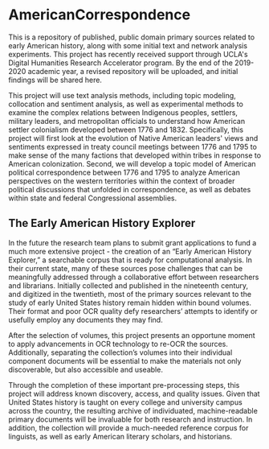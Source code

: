 # AmericanCorrespondence

This is a repository of published, public domain primary sources related to early American history, along with some initial text and network analysis experiments. This project has recently received support through UCLA's Digital Humanities Research Accelerator program. By the end of the 2019-2020 academic year, a revised repository will be uploaded, and initial findings will be shared here.

This project will use text analysis methods, including topic modeling, collocation and sentiment analysis, as well as experimental methods to examine the complex relations between Indigenous peoples, settlers, military leaders, and metropolitan officials to understand how American settler colonialism developed between 1776 and 1832. Specifically, this project will first look at the evolution of Native American leaders' views and sentiments expressed in treaty council meetings between 1776 and 1795 to make sense of the many factions that developed within tribes in response to American colonization. Second, we will develop a topic model of American political correspondence between 1776 and 1795 to analyze American perspectives on the western territories within the context of broader political discussions that unfolded in correspondence, as well as debates within state and federal Congressional assemblies.

## The Early American History Explorer
In the future the research team plans to submit grant applications to fund a much more extensive project - the creation of an “Early American History Explorer,” a searchable corpus that is ready for computational analysis. In their current state, many of these sources pose challenges that can be meaningfully addressed through a collaborative effort between researchers and librarians. Initially collected and published in the nineteenth century, and digitized in the twentieth, most of the primary sources relevant to the study of early United States history remain hidden within bound volumes. Their format and poor OCR quality defy researchers’ attempts to identify or usefully employ any documents they may find. 

After the selection of volumes, this project presents an opportune moment to apply advancements in OCR technology to re-OCR the sources. Additionally, separating the collection’s volumes into their individual component documents will be essential to make the materials not only discoverable, but also accessible and useable. 

Through the completion of these important pre-processing steps, this project will address known discovery, access, and quality issues.  Given that United States history is taught on every college and university campus across the country, the resulting archive of individuated, machine-readable primary documents will be invaluable for both research and instruction. In addition, the collection will provide a much-needed reference corpus for linguists, as well as early American literary scholars, and historians.

